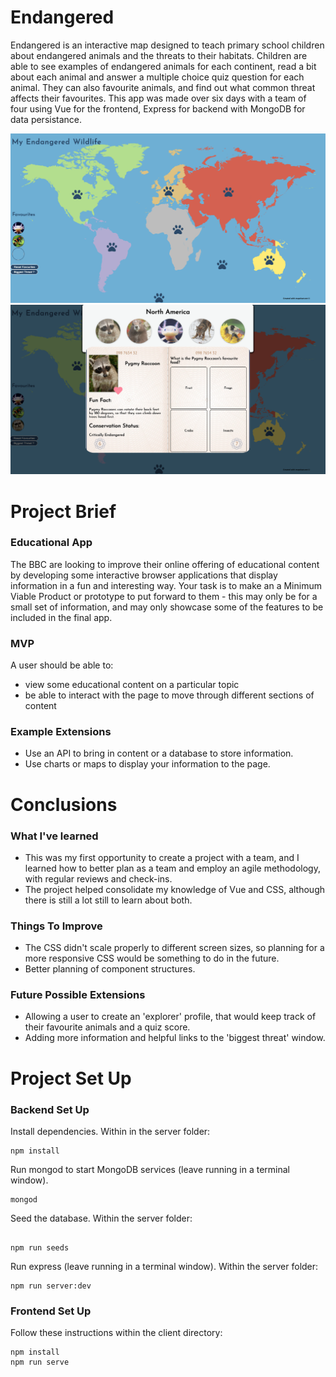 # Endangered
Endangered is an interactive map designed to teach primary school children about endangered animals and the threats to their habitats. Children are able to see examples of endangered animals for each continent, read a bit about each animal and answer a multiple choice quiz question for each animal. They can also favourite animals, and find out what common threat affects their favourites.
This app was made over six days with a team of four using Vue for the frontend, Express for backend with MongoDB for data persistance.

![Screenshot of app homepage](client/public/homePage.png) ![Screenshot of animal passport](client/public/aPassport.png)



# Project Brief
### Educational App
The BBC are looking to improve their online offering of educational content by developing some interactive browser applications that display information in a fun and interesting way. Your task is to make an a Minimum Viable Product or prototype to put forward to them - this may only be for a small set of information, and may only showcase some of the features to be included in the final app.

### MVP
A user should be able to:

- view some educational content on a particular topic
- be able to interact with the page to move through different sections of content

### Example Extensions
- Use an API to bring in content or a database to store information.
- Use charts or maps to display your information to the page.

# Conclusions
### What I've learned
- This was my first opportunity to create a project with a team, and I learned how to better plan as a team and employ an agile methodology, with regular reviews and check-ins.
- The project helped consolidate my knowledge of Vue and CSS, although there is still a lot still to learn about both.

### Things To Improve
- The CSS  didn't scale properly to different screen sizes, so planning for a more responsive CSS would be something to do in the future.
- Better planning of component structures.

### Future Possible Extensions
- Allowing a user to create an 'explorer' profile, that would keep track of their favourite animals and a quiz score.
- Adding more information and helpful links to the 'biggest threat' window.


# Project Set Up
### Backend Set Up

Install dependencies. Within in the server folder:

```
npm install
```

Run mongod to start MongoDB services (leave running in a terminal window).

```
mongod
```

Seed the database.  Within the server folder:

```

npm run seeds
```

Run express (leave running in a terminal window).  Within the server folder:

```
npm run server:dev
```

### Frontend Set Up

Follow these instructions within the client directory:

```
npm install
npm run serve
```

